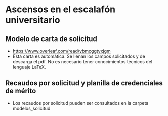 # Ascensos en el escalafón universitario

## Modelo de carta de solicitud
* https://www.overleaf.com/read/ybmcggtvxjgm
* Esta carta es automática. Se llenan los campos solicitados y de descarga el pdf. No es necesario tener conocimientos técnicos del lenguaje LaTeX.

## Recaudos por solicitud y planilla de credenciales de mérito
* Los recaudos por solicitud pueden ser consultados en la carpeta modelos_solicitud

